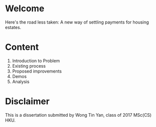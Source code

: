 # Welcome
Here's the road less taken: 
A new way of settling payments for housing estates. 

# Content
1. Introduction to Problem
2. Existing process 
3. Proposed improvements
4. Demos
5. Analysis

# Disclaimer 
This is a dissertation submitted by Wong Tin Yan, class of 2017 MSc(CS) HKU.
